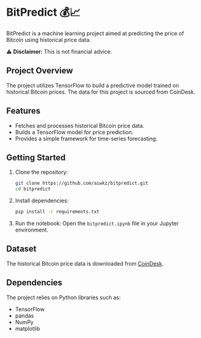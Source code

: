# BitPredict 💰📈

BitPredict is a machine learning project aimed at predicting the price of Bitcoin using historical price data.

⚠️ **Disclaimer:** This is not financial advice.

## Project Overview

The project utilizes TensorFlow to build a predictive model trained on historical Bitcoin prices. The data for this project is sourced from CoinDesk.

## Features

-   Fetches and processes historical Bitcoin price data.
-   Builds a TensorFlow model for price prediction.
-   Provides a simple framework for time-series forecasting.

## Getting Started

1. Clone the repository:

    ```bash
    git clone https://github.com/aiwkz/bitpredict.git
    cd bitpredict
    ```

2. Install dependencies:

    ```bash
    pip install -r requirements.txt
    ```

3. Run the notebook:
   Open the `bitpredict.ipynb` file in your Jupyter environment.

## Dataset

The historical Bitcoin price data is downloaded from [CoinDesk](https://www.coindesk.com/price/bitcoin).

## Dependencies

The project relies on Python libraries such as:

-   TensorFlow
-   pandas
-   NumPy
-   matplotlib
